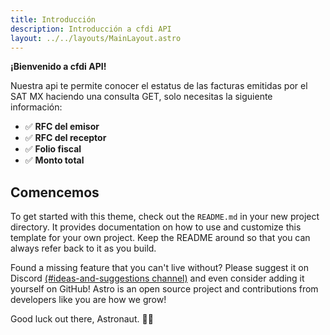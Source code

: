```yaml
---
title: Introducción
description: Introducción a cfdi API
layout: ../../layouts/MainLayout.astro
---
```

**¡Bienvenido a cfdi API!**

Nuestra api te permite conocer el estatus de las facturas emitidas por el SAT MX haciendo una consulta GET, solo necesitas la siguiente información:

- ✅ **RFC del emisor**
- ✅ **RFC del receptor**
- ✅ **Folio fiscal**
- ✅ **Monto total**

## Comencemos

To get started with this theme, check out the `README.md` in your new project directory. It provides documentation on how to use and customize this template for your own project. Keep the README around so that you can always refer back to it as you build.

Found a missing feature that you can't live without? Please suggest it on Discord [(#ideas-and-suggestions channel)](https://astro.build/chat) and even consider adding it yourself on GitHub! Astro is an open source project and contributions from developers like you are how we grow!

Good luck out there, Astronaut. 🧑‍🚀
